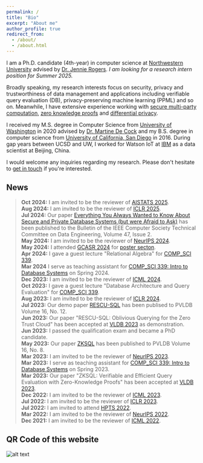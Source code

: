 ```yaml
---
permalink: /
title: "Bio"
excerpt: "About me"
author_profile: true
redirect_from: 
  - /about/
  - /about.html
---
```


I am a Ph.D. candidate (4th-year) in computer science at [Northwestern University](https://www.mccormick.northwestern.edu/computer-science/people/phd-students/l-r.html) advised by [Dr. Jennie Rogers](http://users.eecs.northwestern.edu/~jennie/). *I am looking for a research intern position for Summer 2025.*

Broadly speaking, my research interests focus on security, privacy and trustworthiness of data management and applications including verifiable query evaluation (DB), privacy-preserving machine learning (PPML) and so on. Meanwhile, I have extensive experience working with [secure multi-party computation](https://en.wikipedia.org/wiki/Secure_multi-party_computation), [zero knowledge proofs](https://en.wikipedia.org/wiki/Zero-knowledge_proof) and [differential privacy](https://en.wikipedia.org/wiki/Differential_privacy).

I received my M.S. degree in Computer Science from [University of Washington](http://www.washington.edu) in 2020 advised by [Dr. Martine De Cock](http://faculty.washington.edu/mdecock/) and my B.S. degree in computer science from [University of California, San Diego](https://cse.ucsd.edu) in 2016. During gap years between UCSD and UW, I worked for Watson IoT at [IBM](https://www.ibm.com/) as a data scientist at Beijing, China.

I would welcome any inquiries regarding my research. Please don't hesitate to [get in touch](mailto:xiling.li@northwestern.edu) if you're interested.

## **News**
>**Oct 2024:** I am invited to be the reviewer of [AISTATS 2025](https://virtual.aistats.org/Conferences/2025/Dates). <br />
>**Aug 2024:** I am invited to be the reviewer of [ICLR 2025](https://iclr.cc/Conferences/2025). <br />
>**Jul 2024:** Our paper [Everything You Always Wanted to Know About Secure and Private Database Systems (but were Afraid to Ask)](http://sites.computer.org/debull/A24june/A24JUN-CD.pdf#page=5) has been published to the Bulletin of the IEEE Computer Society Technical Committee on Data Engineering, Volume 47, Issue 2. <br />
>**May 2024:** I am invited to be the reviewer of [NeurIPS 2024](https://nips.cc/Conferences/2024/Dates). <br />
>**May 2024:** I attended [GCASR 2024](https://gcasr.org/2024/) for [poster secton](https://xilinggrantli.github.io/images/gcasr2024-poster.jpg). <br />
>**Apr 2024:** I gave a guest lecture "Relational Algebra" for [COMP_SCI 339](https://www.mccormick.northwestern.edu/computer-science/academics/courses/descriptions/339.html). <br />
>**Mar 2024** I serve as teaching assistant for [COMP_SCI 339: Intro to Database Systems](https://www.mccormick.northwestern.edu/computer-science/academics/courses/descriptions/339.html) on Spring 2024. <br />
>**Dec 2023:** I am invited to be the reviewer of [ICML 2024](https://icml.cc/Conferences/2024/Dates). <br />
>**Oct 2023:** I gave a guest lecture "Database Architecture and Query Evaluation" for [COMP_SCI 339](https://www.mccormick.northwestern.edu/computer-science/academics/courses/descriptions/339.html). <br />
>**Aug 2023:** I am invited to be the reviewer of [ICLR 2024](https://iclr.cc/Conferences/2024). <br />
>**Jul 2023:** Our demo paper [RESCU-SQL](https://www.vldb.org/pvldb/vol16/p4086-li.pdf) has been publised to PVLDB Volume 16, No. 12. <br />
> **Jun 2023:** Our paper "RESCU-SQL: Oblivious Querying for the Zero Trust Cloud" has been accepted at [VLDB 2023](https://vldb.org/2023/?papers-demo) as demonstration. <br />
>**Jun 2023:** I passed the qualification exam and became a PhD candidate. <br />
>**May 2023:** Our paper [ZKSQL](https://www.vldb.org/pvldb/vol16/p1804-li.pdf) has been published to PVLDB Volume 16, No. 8. <br />
>**Mar 2023:** I am invited to be the reviewer of [NeurIPS 2023](https://nips.cc/Conferences/2023/Dates). <br />
> **Mar 2023:** I serve as teaching assistant for [COMP_SCI 339: Intro to Database Systems](https://www.mccormick.northwestern.edu/computer-science/academics/courses/descriptions/339.html) on Spring 2023. <br />
> **Mar 2023:** Our paper "ZKSQL: Verifiable and Efficient Query Evaluation with Zero-Knowledge Proofs" has been accepted at [VLDB 2023](https://vldb.org/2023/?papers-research). <br />
> **Dec 2022:** I am invited to be the reviewer of [ICML 2023](https://icml.cc/Conferences/2023). <br />
> **Jul 2022:** I am invited to be the reviewer of [ICLR 2023](https://iclr.cc/Conferences/2023). <br />
> **Jul 2022:** I am invited to attend [HPTS 2022](http://www.hpts.ws/papers/2022/agenda.html). <br />
> **Mar 2022:** I am invited to be the reviewer of [NeurIPS 2022](https://neurips.cc/Conferences/2022). <br />
> **Dec 2021:** I am invited to be the reviewer of [ICML 2022](https://icml.cc/Conferences/2022).

## **QR Code of this website**

![alt text](https://xilinggrantli.github.io/images/QR_Code.png)
